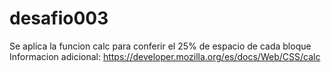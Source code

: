 # desafio003
Se aplica la funcion calc para conferir el 25% de espacio de cada bloque
Informacion adicional:
https://developer.mozilla.org/es/docs/Web/CSS/calc
